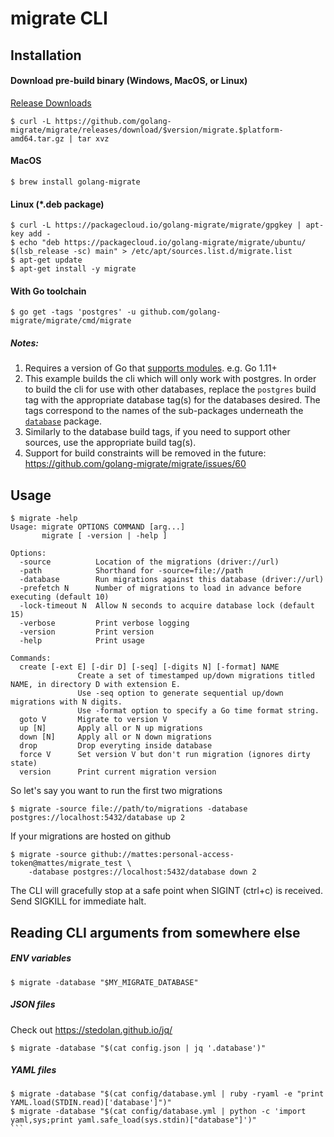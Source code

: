 # migrate CLI

## Installation

#### Download pre-build binary (Windows, MacOS, or Linux)

[Release Downloads](https://github.com/golang-migrate/migrate/releases)

```
$ curl -L https://github.com/golang-migrate/migrate/releases/download/$version/migrate.$platform-amd64.tar.gz | tar xvz
```

#### MacOS

```
$ brew install golang-migrate
```

#### Linux (*.deb package)

```
$ curl -L https://packagecloud.io/golang-migrate/migrate/gpgkey | apt-key add -
$ echo "deb https://packagecloud.io/golang-migrate/migrate/ubuntu/ $(lsb_release -sc) main" > /etc/apt/sources.list.d/migrate.list
$ apt-get update
$ apt-get install -y migrate
```

#### With Go toolchain

```
$ go get -tags 'postgres' -u github.com/golang-migrate/migrate/cmd/migrate
```

##### Notes:
1. Requires a version of Go that [supports modules](https://golang.org/cmd/go/#hdr-Preliminary_module_support). e.g. Go 1.11+
1. This example builds the cli which will only work with postgres.  In order
to build the cli for use with other databases, replace the `postgres` build tag
with the appropriate database tag(s) for the databases desired.  The tags
correspond to the names of the sub-packages underneath the
[`database`](../database) package.
1. Similarly to the database build tags, if you need to support other sources, use the appropriate build tag(s).
1. Support for build constraints will be removed in the future: https://github.com/golang-migrate/migrate/issues/60


## Usage

```
$ migrate -help
Usage: migrate OPTIONS COMMAND [arg...]
       migrate [ -version | -help ]

Options:
  -source          Location of the migrations (driver://url)
  -path            Shorthand for -source=file://path
  -database        Run migrations against this database (driver://url)
  -prefetch N      Number of migrations to load in advance before executing (default 10)
  -lock-timeout N  Allow N seconds to acquire database lock (default 15)
  -verbose         Print verbose logging
  -version         Print version
  -help            Print usage

Commands:
  create [-ext E] [-dir D] [-seq] [-digits N] [-format] NAME
               Create a set of timestamped up/down migrations titled NAME, in directory D with extension E.
               Use -seq option to generate sequential up/down migrations with N digits.
               Use -format option to specify a Go time format string.
  goto V       Migrate to version V
  up [N]       Apply all or N up migrations
  down [N]     Apply all or N down migrations
  drop         Drop everyting inside database
  force V      Set version V but don't run migration (ignores dirty state)
  version      Print current migration version
```


So let's say you want to run the first two migrations

```
$ migrate -source file://path/to/migrations -database postgres://localhost:5432/database up 2
```

If your migrations are hosted on github

```
$ migrate -source github://mattes:personal-access-token@mattes/migrate_test \
    -database postgres://localhost:5432/database down 2
```

The CLI will gracefully stop at a safe point when SIGINT (ctrl+c) is received.
Send SIGKILL for immediate halt.



## Reading CLI arguments from somewhere else

##### ENV variables

```
$ migrate -database "$MY_MIGRATE_DATABASE"
```

##### JSON files

Check out https://stedolan.github.io/jq/

```
$ migrate -database "$(cat config.json | jq '.database')"
```

##### YAML files

````
$ migrate -database "$(cat config/database.yml | ruby -ryaml -e "print YAML.load(STDIN.read)['database']")"
$ migrate -database "$(cat config/database.yml | python -c 'import yaml,sys;print yaml.safe_load(sys.stdin)["database"]')"
```
